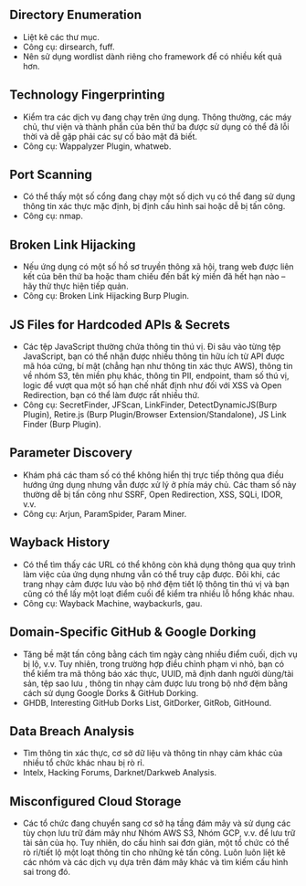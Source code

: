 ## Directory Enumeration
- Liệt kê các thư mục.
- Công cụ: dirsearch, fuff.
- Nên sử dụng wordlist dành riêng cho framework để có nhiều kết quả hơn.

## Technology Fingerprinting
- Kiểm tra các dịch vụ đang chạy trên ứng dụng. Thông thường, các máy chủ, thư viện và thành phần của bên thứ ba được sử dụng có thể đã lỗi thời và dễ gặp phải các sự cố bảo mật đã biết. 
- Công cụ: Wappalyzer Plugin, whatweb.

## Port Scanning
- Có thể thấy một số cổng đang chạy một số dịch vụ có thể đang sử dụng thông tin xác thực mặc định, bị định cấu hình sai hoặc dễ bị tấn công.
- Công cụ: nmap.

## Broken Link Hijacking
- Nếu ứng dụng có một số hồ sơ truyền thông xã hội, trang web được liên kết của bên thứ ba hoặc tham chiếu đến bất kỳ miền đã hết hạn nào – hãy thử thực hiện tiếp quản.
- Công cụ: Broken Link Hijacking Burp Plugin.
  
## JS Files for Hardcoded APIs & Secrets
- Các tệp JavaScript thường chứa thông tin thú vị. Đi sâu vào từng tệp JavaScript, bạn có thể nhận được nhiều thông tin hữu ích từ API được mã hóa cứng, bí mật (chẳng hạn như thông tin xác thực AWS), thông tin về nhóm S3, tên miền phụ khác, thông tin PII, endpoint, tham số thú vị, logic để vượt qua một số hạn chế nhất định như đối với XSS và Open Redirection, bạn có thể làm được rất nhiều thứ.
- Công cụ: SecretFinder, JFScan, LinkFinder, DetectDynamicJS(Burp Plugin), Retire.js (Burp Plugin/Browser Extension/Standalone), JS Link Finder (Burp Plugin).

## Parameter Discovery
- Khám phá các tham số có thể không hiển thị trực tiếp thông qua điều hướng ứng dụng nhưng vẫn được xử lý ở phía máy chủ. Các tham số này thường dễ bị tấn công như SSRF, Open Redirection, XSS, SQLi, IDOR, v.v.
- Công cụ: Arjun, ParamSpider, Param Miner.

## Wayback History
- Có thể tìm thấy các URL có thể không còn khả dụng thông qua quy trình làm việc của ứng dụng nhưng vẫn có thể truy cập được. Đôi khi, các trang nhạy cảm được lưu vào bộ nhớ đệm tiết lộ thông tin thú vị và bạn cũng có thể lấy một loạt điểm cuối để kiểm tra nhiều lỗ hổng khác nhau.
- Công cụ: Wayback Machine, waybackurls, gau.

## Domain-Specific GitHub & Google Dorking
- Tăng bề mặt tấn công bằng cách tìm ngày càng nhiều điểm cuối, dịch vụ bị lộ, v.v. Tuy nhiên, trong trường hợp điều chỉnh phạm vi nhỏ, bạn có thể kiểm tra mã thông báo xác thực, UUID, mã định danh người dùng/tài sản, tệp sao lưu , thông tin nhạy cảm được lưu trong bộ nhớ đệm bằng cách sử dụng Google Dorks & GitHub Dorking.
- GHDB, Interesting GitHub Dorks List, GitDorker, GitRob, GitHound.

## Data Breach Analysis
- Tìm thông tin xác thực, cơ sở dữ liệu và thông tin nhạy cảm khác của nhiều tổ chức khác nhau bị rò rỉ.
- Intelx, Hacking Forums, Darknet/Darkweb Analysis.

## Misconfigured Cloud Storage
- Các tổ chức đang chuyển sang cơ sở hạ tầng đám mây và sử dụng các tùy chọn lưu trữ đám mây như Nhóm AWS S3, Nhóm GCP, v.v. để lưu trữ tài sản của họ. Tuy nhiên, do cấu hình sai đơn giản, một tổ chức có thể rò rỉ/tiết lộ một loạt thông tin cho những kẻ tấn công. Luôn luôn liệt kê các nhóm và các dịch vụ dựa trên đám mây khác và tìm kiếm cấu hình sai trong đó.
